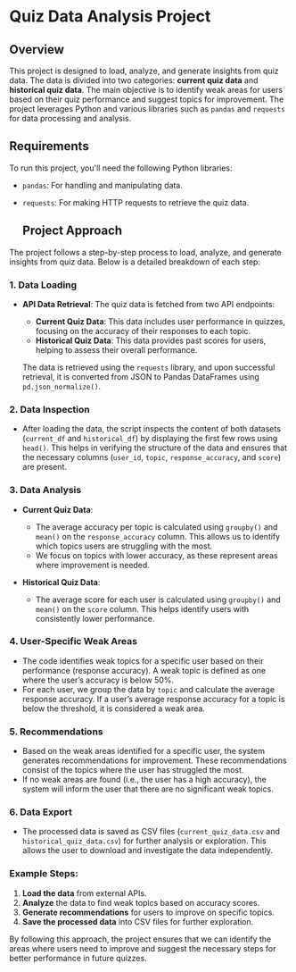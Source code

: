 # Quiz Data Analysis Project

## Overview

This project is designed to load, analyze, and generate insights from quiz data. The data is divided into two categories: **current quiz data** and **historical quiz data**. The main objective is to identify weak areas for users based on their quiz performance and suggest topics for improvement. The project leverages Python and various libraries such as `pandas` and `requests` for data processing and analysis.

## Requirements

To run this project, you'll need the following Python libraries:

- `pandas`: For handling and manipulating data.
- `requests`: For making HTTP requests to retrieve the quiz data.

  ## Project Approach

The project follows a step-by-step process to load, analyze, and generate insights from quiz data. Below is a detailed breakdown of each step:

### 1. Data Loading
- **API Data Retrieval**: The quiz data is fetched from two API endpoints:
  - **Current Quiz Data**: This data includes user performance in quizzes, focusing on the accuracy of their responses to each topic.
  - **Historical Quiz Data**: This data provides past scores for users, helping to assess their overall performance.

  The data is retrieved using the `requests` library, and upon successful retrieval, it is converted from JSON to Pandas DataFrames using `pd.json_normalize()`.

### 2. Data Inspection
- After loading the data, the script inspects the content of both datasets (`current_df` and `historical_df`) by displaying the first few rows using `head()`. This helps in verifying the structure of the data and ensures that the necessary columns (`user_id`, `topic`, `response_accuracy`, and `score`) are present.

### 3. Data Analysis
- **Current Quiz Data**: 
  - The average accuracy per topic is calculated using `groupby()` and `mean()` on the `response_accuracy` column. This allows us to identify which topics users are struggling with the most.
  - We focus on topics with lower accuracy, as these represent areas where improvement is needed.
  
- **Historical Quiz Data**:
  - The average score for each user is calculated using `groupby()` and `mean()` on the `score` column. This helps identify users with consistently lower performance.

### 4. User-Specific Weak Areas
- The code identifies weak topics for a specific user based on their performance (response accuracy). A weak topic is defined as one where the user’s accuracy is below 50%.
- For each user, we group the data by `topic` and calculate the average response accuracy. If a user’s average response accuracy for a topic is below the threshold, it is considered a weak area.

### 5. Recommendations
- Based on the weak areas identified for a specific user, the system generates recommendations for improvement. These recommendations consist of the topics where the user has struggled the most.
- If no weak areas are found (i.e., the user has a high accuracy), the system will inform the user that there are no significant weak topics.
  
### 6. Data Export
- The processed data is saved as CSV files (`current_quiz_data.csv` and `historical_quiz_data.csv`) for further analysis or exploration. This allows the user to download and investigate the data independently.

### Example Steps:
1. **Load the data** from external APIs.
2. **Analyze** the data to find weak topics based on accuracy scores.
3. **Generate recommendations** for users to improve on specific topics.
4. **Save the processed data** into CSV files for further exploration.
  
By following this approach, the project ensures that we can identify the areas where users need to improve and suggest the necessary steps for better performance in future quizzes.


